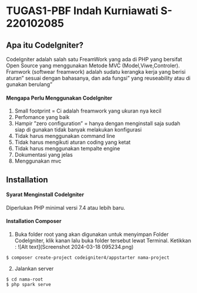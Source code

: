 # TUGAS1-PBF Indah Kurniawati S-220102085

## Apa itu CodeIgniter?
CodeIgniter adalah salah satu FreamWork yang ada di PHP yang bersifat Open Source yang menggunakan Metode MVC (Model,Viwe,Controler). Framwork (softwear freamwork) adalah sudatu kerangka kerja yang berisi aturan” sesuai dengan bahasanya, dan ada fungsi” yang reuseability atau di gunakan berulang”
#### **Mengapa Perlu Menggunakan CodeIgniter**
1.	Small footprint = Ci adalah  freamwork yang ukuran nya kecil 
2.	Perfomance yang baik
3.	Hampir ”zero configuration” = hanya dengan menginstall saja sudah siap di gunakan tidak banyak melakukan konfigurasi
4.	Tidak harus menggunakan command line
5.	Tidak harus mengikuti aturan coding yang ketat 
6.	Tidak harus menggunakan tempalte engine
7.	Dokumentasi yang jelas
8.	Menggunakan mvc
## Installation
#### Syarat Menginstall CodeIgniter
Diperlukan PHP minimal versi 7.4 atau lebih baru.
#### **Installation Composer**
1. Buka folder root yang akan digunakan untuk menyimpan Folder CodeIgniter, klik kanan lalu buka folder tersebut lewat Terminal. 
   Ketikkan :
   ![Alt text](Screenshot 2024-03-18 095234.png)
```shell
$ composer create-project codeigniter4/appstarter nama-project
```
2. Jalankan server
```shell
$ cd nama-root
$ php spark serve
```
